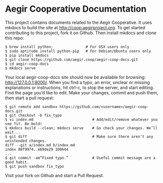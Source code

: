 Aegir Cooperative Documentation
===============================

This project contains documents related to the Aegir Cooperative. It uses mkdocs to build the site at http://coop.aegirproject.org. To get started contributing to this project, fork it on Github. Then install mkdocs and clone this repo:

    $ brew install python;               # For OSX users only
    $ sudo aptitude install python-pip   # For Debian/Ubuntu users only
    $ pip install mkdocs
    $ git clone https://github.com/aegir.coop/aegir-coop-docs.git
    $ cd aegir-coop-docs
    $ mkdocs serve

Your local aegir-coop-docs site should now be available for browsing: http://127.0.0.1:8000/. When you find a typo, an error, unclear or missing explanations or instructions, hit ctrl-c, to stop the server, and start editing. Find the page you’d like to edit. Make your changes, commit and push them, then start a pull request:

    $ git remote add sandbox https://github.com/<username>/aegir-coop-docs.git
    $ git checkout -b fix_typo
    $ vi index.md                           # Add/edit/remove whatever you see fit. Be bold!
    $ mkdocs build --clean; mkdocs serve    # Go check your changes. We’ll wait...
    $ git diff                              # Make sure there aren’t any unintended changes.
    diff --git a/index.md b/index.md
    index 88f9974..e69de29 100644
    ...
    $ git commit -am”Fixed typo.”           # Useful commit message are a good habit.
    $ git push sandbox fix_typo

Visit your fork on Github and start a Pull Request.

